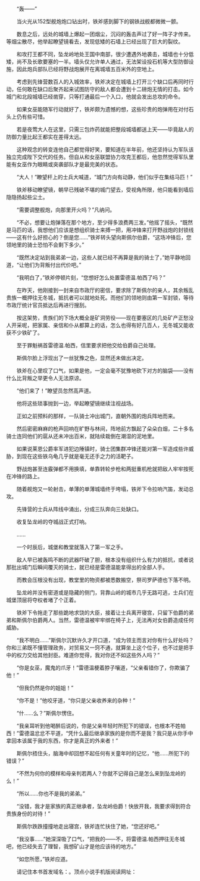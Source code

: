 　　“轰——”

　　当火光从152型舰炮炮口钻出时，铁斧感到脚下的钢铁战舰都微微一颤。

　　数息之后，远处的城墙上爆起一团烟尘，沉闷的轰击声过了好一阵子才传来。等烟尘散尽，他举起瞭望镜看去，发现低矮的石墙上已经出现了巨大的裂纹。

　　和攻打王都不同，坠龙岭地处王国中南部，很少遭遇外地袭击，城墙也十分低矮，尚不及长歌要塞的一半。墙头仅允许单人通过，无法架设投石机等大型防御设施，因此炮兵部队已经将野战炮展开在离城墙五百米外的空地上。

　　考虑到先锋营数百人的入城效率，铁斧决定在城墙上打开三个缺口后再同时行动，任何敢在缺口后聚齐起来试图防守的敌人都会遭到十二磅炮无情的打击。如今城门和北段城墙已经凿穿，只等打通最后一个入口，他就会发出总攻的命令。

　　如果女巫能随军行动就好了，铁斧颇为遗憾的想，这些珍贵的炮弹用在对付石头上仍有些可惜。

　　若是夜莺大人在这里，只需三包炸药就能把整段城墙都送上天——毕竟敌人的防御力量比起王都实在差得太远。

　　这种观念的转变连他自己都觉得好笑，要知道在半年前，他还坚持认为军队该独立完成陛下交代的任务。但自从和女巫联盟协力攻克王都后，他忽然觉得军队里能有女巫作为眼睛或突袭部队才是最完美的状态。

　　“大人！”瞭望杆上的士兵大喊道，“城门方向有动静，他们似乎在集结马匹！”

　　铁斧移动瞭望镜，朝早已残破不堪的城门望去，受视角所限，他只能看到墙后隐隐扬起些尘土。

　　“需要调整舰炮，向那里开火吗？”凡纳问。

　　“不必，想要让炮弹落在那个地方，至少得多浪费两三发。”他摇了摇头，“既然是马匹的话，我想他们应该是想组织骑士来搏一把，用冲锋来打开野战炮的封锁线——这有什么好担心的？倒是您……”铁斧转头望向斯佩尔伯爵，“这场冲锋后，您领地里的骑士恐怕不会剩下多少。”

　　“既然决定站到我弟弟一边，这些人就已经不再算是我的骑士了，”她平静地回道，“让他们为背叛付出代价吧。”

　　“我明白了，”铁斧停顿片刻，“您想好怎么处置雷德温.帕西了吗？”

　　在昨天，他刚接到一封来自市政厅的密信，要求除了斯佩尔的亲人，其余叛乱贵族一概押往无冬城，抵抗者可以就地处死。而他们的领地则由第一军封锁，等待市政厅统计官员抵达后再进行搜刮。

　　按这架势，贵族们的下场大概全是矿洞劳役——现在要塞区的几处矿产正愁没人开采呢，把家属、亲信和仆从都算上的话，怎么也得有好几百人，无冬城又能收获不少铁矿了。

　　至于罪魁祸首雷德温.帕西，信里要求把他交给伯爵自己处理。

　　斯佩尔脸上浮现出了一丝犹豫之色，显然还未做出决定。

　　铁斧在心里叹了口气，如果是他，一定会毫不犹豫地砍下对方的脑袋——没有什么比背叛之举更令人无法原谅。

　　“他们来了！”瞭望员忽然高声道。

　　他将这些琐事抛到一边，举起瞭望镜继续注视战场。

　　正如之前预料的那样，一队骑士冲出城门，直朝外围的炮兵阵地而来。

　　然后密密麻麻的枪声回响在旷野与林间，阵地前方飘起了朵朵白烟，二十多名骑士连同他们的扈从还未冲出百米，就陆续栽倒在潮湿的泥地里。

　　如果说莱恩公爵率军进犯边陲镇时，骑士团集群冲锋还能对第一军造成些许威胁，到现在这些铁乌龟几乎就是毫无还手之力的活靶子。

　　野战炮甚至连霰弹都不用换填，单靠转轮步枪和两挺重机枪就把敌人牢牢按死在冲锋的路上。

　　随着舰炮又一轮射击，单薄的单薄城墙终于垮塌，铁斧下令拉响汽笛，发动总攻。

　　先锋营的士兵从阵线中涌出，分成三队奔向三处缺口。

　　收复坠龙岭的夺城战正式打响。

　　……

　　一个时辰后，城堡和教堂就落入了第一军之手。

　　敌人早已被轰鸣不断的武器吓破了胆，根本没有组织什么有力的抵抗，或者说那批出城门后瞬间覆灭的骑士，就已经是雷德温能拿得出的全部人手。

　　而教会压根没有出现，教堂里的物资都被悉数搬空，祭司罗萨德也下落不明。

　　坠龙岭并没有密道或是隐藏的侧门，背靠山岭的城市几乎无路可逃，士兵们在城堡顶层将夺权者堵了个正着。

　　铁斧下令拖走了那些跪地求饶的大臣，接着让士兵离开寝宫，只留下伯爵的弟弟和斯佩尔伯爵两人。当然，雷德温被牢牢绑在椅子上，无法再对女伯爵造成任何威胁。

　　“我不明白……”斯佩尔沉默许久才开口道，“成为领主而言对你有什么好处吗？你和三弟既不懂管理政务，对贸易又一窍不通，就算坐上这个位子，也不过是把手中的权力交给其他封臣。难道你觉得，我对你还不如这些外人吗？”

　　“你是女巫，魔鬼的爪牙！”雷德温梗着脖子嚷道，“父亲看错你了，你欺骗了他！”

　　“但我仍然是你的姐姐！”

　　“你不是！”他咬牙道，“你只是父亲收养来的杂种！”

　　“什……么？”斯佩尔愣住。

　　“我亲耳听到他喝醉后说的，你是父亲年轻时所犯下的错误，也根本不姓帕西！”雷德温忿忿不平道，“凭什么最后继承家族的是你而不是我？我只是从你手中拿回本该属于我的东西，你才是真正的外来者！”

　　斯佩尔捂住头，脑海中却回想不起任何有关童年时的记忆，“他……所犯下的错误？”

　　“不然为何你的模样和母亲判若两人？你就不记得自己是怎么来到坠龙岭的么！”

　　“所以……你也不是我的弟弟。”

　　“没错，我才是家族的真正继承者，坠龙岭伯爵！快放开我，我要求得到符合贵族身份的对待！”

　　斯佩尔跌跌撞撞地走出寝宫，铁斧连忙扶住了她，“您还好吧。”

　　“我没事……”她深深吸了口气，“把我的——不，将雷德温.帕西押往无冬城吧，他已经失去了理智，我想矿山才是他应该待的地方。”

　　“如您所愿，”铁斧应道。

　　请记住本书首发域名：。顶点小说手机版阅读网址：
